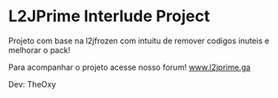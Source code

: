 # L2JPrime Interlude Project
Projeto com base na l2jfrozen com intuitu de remover codigos inuteis e melhorar o pack!

Para acompanhar o projeto acesse nosso forum!
www.l2jprime.ga

Dev: TheOxy

